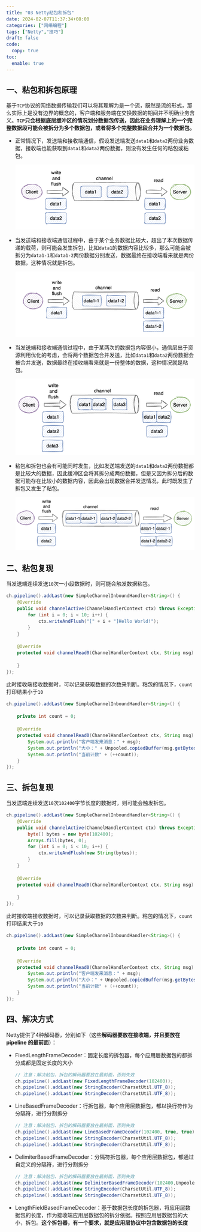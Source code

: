 ```yaml
---
title: "03 Netty粘包和拆包"
date: 2024-02-07T11:37:34+08:00
categories: ["网络编程"]
tags: ["Netty","技巧"]
draft: false
code:
  copy: true
toc:
  enable: true
---
```


## 一、粘包和拆包原理

基于`TCP`协议的网络数据传输我们可以将其理解为是一个流，既然是流的形式，那么实际上是没有边界的概念的，客户端和服务端在交换数据的期间并不明确业务含义。**`TCP`只会根据底层缓冲区的情况划分数据包传送，因此在业务理解上的一个完整数据段可能会被拆分为多个数据包，或者将多个完整数据段合并为一个数据包。**

- 正常情况下，发送端和接收端通信，假设发送端发送`data1`和`data2`两份业务数据，接收端也能获取到`data1`和`data2`两份数据，则没有发生任何的粘包或粘包。

  ![image-20240624145725179](../images/image-20240624145725179.png)

- 当发送端和接收端通信过程中，由于某个业务数据比较大，超出了本次数据传递的载荷，则可能会发生拆包，比如`data1`的数据内容比较多，那么可能会被拆分为`data1-1`和`data1-2`两份数据分别发送，数据最终在接收端看来就是两份数据，这种情况就是拆包。

  ![image-20240624145810681](../images/image-20240624145810681.png)

- 当发送端和接收端通信过程中，由于某两次的数据包内容很小，通信层出于资源利用优化的考虑，会将两个数据包合并发送，比如`data1`和`data2`两份数据会被合并发送，数据最终在接收端看来就是一份整体的数据，这种情况就是粘包。

  ![image-20240624145836822](../images/image-20240624145836822.png)

- 粘包和拆包也会有可能同时发生，比如发送端发送的`data1`和`data2`两份数据都是比较大的数据，因此缓冲区会将其拆分成两份数据，但是又因为拆分后的数据可能存在比较小的数据内容，因此会出现数据合并发送情况，此时既发生了拆包又发生了粘包。

  ![image-20240624145848537](../images/image-20240624145848537.png)

## 二、粘包复现

当发送端连续发送`10`次一小段数据时，则可能会触发数据粘包。

```java
ch.pipeline().addLast(new SimpleChannelInboundHandler<String>() {
    @Override
    public void channelActive(ChannelHandlerContext ctx) throws Exception {
        for (int i = 0; i < 10; i++) {
            ctx.writeAndFlush("[" + i + "]Hello World!");
        }
    }

    @Override
    protected void channelRead0(ChannelHandlerContext ctx, String msg) throws Exception {

    }
});
```

此时接收端接收数据时，可以记录获取数据的次数来判断。粘包的情况下，`count`打印结果小于`10`

```java
ch.pipeline().addLast(new SimpleChannelInboundHandler<String>() {

    private int count = 0;

    @Override
    protected void channelRead0(ChannelHandlerContext ctx, String msg) throws Exception {
        System.out.println("客户端发来消息：" + msg);
        System.out.println("大小：" + Unpooled.copiedBuffer(msg.getBytes()).readableBytes());
        System.out.println("当前计数" + (++count));
    }
});
```

## 三、拆包复现

当发送端连续发送`10`次`102400`字节长度的数据时，则可能会触发拆包。

```java
ch.pipeline().addLast(new SimpleChannelInboundHandler<String>() {
    @Override
    public void channelActive(ChannelHandlerContext ctx) throws Exception {
        byte[] bytes = new byte[102400];
        Arrays.fill(bytes, 0);
        for (int i = 0; i < 10; i++) {
            ctx.writeAndFlush(new String(bytes));
        }
    }

    @Override
    protected void channelRead0(ChannelHandlerContext ctx, String msg) throws Exception {

    }
});
```

此时接收端接收数据时，可以记录获取数据的次数来判断。粘包的情况下，`count`打印结果大于`10`

```java
ch.pipeline().addLast(new SimpleChannelInboundHandler<String>() {

    private int count = 0;

    @Override
    protected void channelRead0(ChannelHandlerContext ctx, String msg) throws Exception {
        System.out.println("客户端发来消息：" + msg);
        System.out.println("大小：" + Unpooled.copiedBuffer(msg.getBytes()).readableBytes());
        System.out.println("当前计数" + (++count));
    }
});
```

## 四、解决方式

Netty提供了4种解码器，分别如下（这些**解码器要放在接收端，并且要放在 pipeline 的最前面**）：

- FixedLengthFrameDecoder：固定长度的拆包器，每个应用层数据包的都拆分成都是固定长度的大小

  ```java
  // 注意：解决粘包、拆包的解码器要放在最前面，否则失效
  ch.pipeline().addLast(new FixedLengthFrameDecoder(102400));
  ch.pipeline().addLast(new StringEncoder(CharsetUtil.UTF_8));
  ch.pipeline().addLast(new StringDecoder(CharsetUtil.UTF_8));
  ```

- LineBasedFrameDecoder：行拆包器，每个应用层数据包，都以换行符作为分隔符，进行分割拆分

  ```java
  // 注意：解决粘包、拆包的解码器要放在最前面，否则失效
  ch.pipeline().addLast(new LineBasedFrameDecoder(102400, true, true));
  ch.pipeline().addLast(new StringEncoder(CharsetUtil.UTF_8));
  ch.pipeline().addLast(new StringDecoder(CharsetUtil.UTF_8));
  ```

- DelimiterBasedFrameDecoder：分隔符拆包器，每个应用层数据包，都通过自定义的分隔符，进行分割拆分

  ```java
  // 注意：解决粘包、拆包的解码器要放在最前面，否则失效
  ch.pipeline().addLast(new DelimiterBasedFrameDecoder(102400,Unpooled.copiedBuffer("@".getBytes(CharsetUtil.UTF_8))));
  ch.pipeline().addLast(new StringEncoder(CharsetUtil.UTF_8));
  ch.pipeline().addLast(new StringDecoder(CharsetUtil.UTF_8));
  ```

- LengthFieldBasedFrameDecoder：基于数据包长度的拆包器，将应用层数据包的长度，作为接收端应用层数据包的拆分依据。按照应用层数据包的大小，拆包。**这个拆包器，有一个要求，就是应用层协议中包含数据包的长度**
